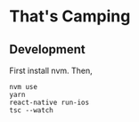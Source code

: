 # That's Camping

## Development

First install nvm. Then,

```
nvm use
yarn
react-native run-ios
tsc --watch
```
